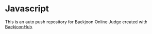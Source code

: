 # Javascript
This is an auto push repository for Baekjoon Online Judge created with [BaekjoonHub](https://github.com/BaekjoonHub/BaekjoonHub).
